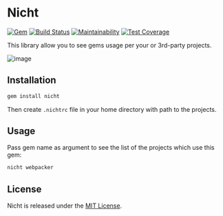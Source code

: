 # Nicht 
[![Gem](https://img.shields.io/gem/v/nicht.svg)](https://rubygems.org/gems/nicht) 
[![Build Status](https://travis-ci.org/vavgustov/nicht.svg?branch=master)](https://travis-ci.org/vavgustov/nicht) 
[![Maintainability](https://api.codeclimate.com/v1/badges/07213753a4c9e6863edc/maintainability)](https://codeclimate.com/github/vavgustov/nicht/maintainability) 
[![Test Coverage](https://api.codeclimate.com/v1/badges/07213753a4c9e6863edc/test_coverage)](https://codeclimate.com/github/vavgustov/nicht/test_coverage)

This library allow you to see gems usage per your or 3rd-party projects.

![image](https://user-images.githubusercontent.com/312873/28325799-7810e96a-6be7-11e7-8d82-2814a9233cfb.png)

## Installation

```bash
gem install nicht
```

Then create `.nichtrc` file in your home directory with path to the projects. 

## Usage

Pass gem name as argument to see the list of the projects which use this gem:

```bash
nicht webpacker
```

## License

Nicht is released under the [MIT License](https://opensource.org/licenses/MIT).
